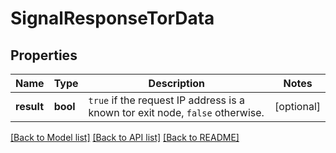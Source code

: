 # SignalResponseTorData

## Properties
Name | Type | Description | Notes
------------ | ------------- | ------------- | -------------
**result** | **bool** | `true` if the request IP address is a known tor exit node, `false` otherwise. | [optional] 

[[Back to Model list]](../../README.md#documentation-for-models) [[Back to API list]](../../README.md#documentation-for-api-endpoints) [[Back to README]](../../README.md)

